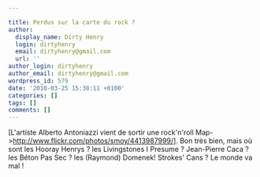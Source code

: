 ```yaml
---

title: Perdus sur la carte du rock ?
author:
  display_name: Dirty Henry
  login: dirtyhenry
  email: dirtyhenry@gmail.com
  url: ''
author_login: dirtyhenry
author_email: dirtyhenry@gmail.com
wordpress_id: 579
date: '2010-03-25 15:38:11 +0100'
categories: []
tags: []
comments: []
---
```

[L'artiste Alberto Antoniazzi vient de sortir une rock'n'roll Map->http://www.flickr.com/photos/smoy/4413987999/]. Bon très bien, mais où sont les Hooray Henrys ? les Livingstones I Presume ? Jean-Pierre Caca ? les Béton Pas Sec ? les (Raymond) Domenek! Strokes' Cans ? Le monde va mal !
